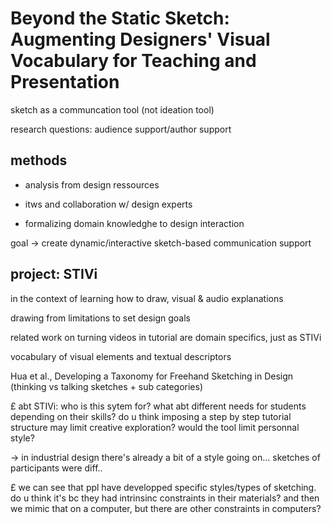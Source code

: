 # Beyond the Static Sketch: Augmenting Designers' Visual Vocabulary for Teaching and Presentation

sketch as a communcation tool (not ideation tool)

research questions: audience support/author support

## methods

- analysis from design ressources
- itws and collaboration w/ design experts

- formalizing domain knowledghe to design interaction 

goal -> create dynamic/interactive sketch-based communication support

## project: STIVi

in the context of learning how to draw, visual & audio explanations

drawing from limitations to set design goals

related work on turning videos in tutorial are domain specifics, just as STIVi

vocabulary of visual elements and textual descriptors

Hua et al., Developing a Taxonomy for Freehand Sketching in Design (thinking vs talking sketches + sub categories)

£ abt STIVi: who is this sytem for? what abt different needs for students depending on their skills? do u think imposing a step by step tutorial structure may limit creative exploration? would the tool limit personnal style?

-> in industrial design there's already a bit of a style going on... sketches of participants were diff..

£ we can see that ppl have developped specific styles/types of sketching. do u think it's bc they had intrinsinc constraints in their materials? and then we mimic that on a computer, but there are other constraints in computers? 